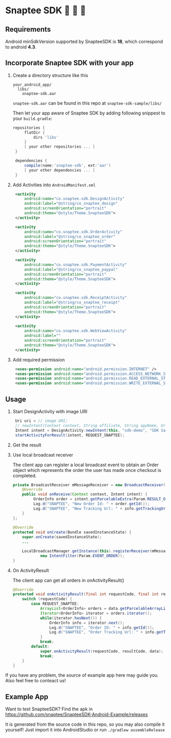 Snaptee SDK   :womans_clothes:  :necktie: :tada:
=================

## Requirements

Android minSdkVersion supported by SnapteeSDK is **18**, which correspond to android
**4.3**.

## Incorporate Snaptee SDK with your app

1. Create a directory structure like this
   ```
   your_android_app/
     libs/
       snaptee-sdk.aar
   ```
   `snaptee-sdk.aar` can be found in this repo at `snaptee-sdk-sample/libs/`

   Then let your app aware of Snaptee SDK by adding following snippest to your
   `build.gradle`:
   ``` gradle
   repositories {
        flatDir {
            dirs 'libs'
        }
        [ your other repositories ... ]
    }

    dependencies {
        compile(name:'snaptee-sdk', ext:'aar')
        [ your other dependencies ... ]
    }
    ```

2. Add Activities into `AndroidManifest.xml`
   ``` xml
    <activity 
        android:name="co.snaptee.sdk.DesignActivity"
        android:label="@string/co_snaptee_design"
        android:screenOrientation="portrait"
        android:theme="@style/Theme.SnapteeSDK">
    </activity>

    <activity 
        android:name="co.snaptee.sdk.OrderActivity"
        android:label="@string/co_snaptee_order"
        android:screenOrientation="portrait"
        android:theme="@style/Theme.SnapteeSDK">
    </activity>

    <activity
        android:name="co.snaptee.sdk.PaymentActivity"
        android:label="@string/co_snaptee_paypal"
        android:screenOrientation="portrait"
        android:theme="@style/Theme.SnapteeSDK">
    </activity>

    <activity 
        android:name="co.snaptee.sdk.ReceiptActivity"
        android:label="@string/co_snaptee_receipt"
        android:screenOrientation="portrait"
        android:theme="@style/Theme.SnapteeSDK">
    </activity>
    
    <activity
        android:name="co.snaptee.sdk.WebViewActivity"
        android:label=""
        android:screenOrientation="portrait"
        android:theme="@style/Theme.SnapteeSDK">
    </activity>
   ```

3. Add required permission

   ``` xml
    <uses-permission android:name="android.permission.INTERNET" />
    <uses-permission android:name="android.permission.ACCESS_NETWORK_STATE" />
    <uses-permission android:name="android.permission.READ_EXTERNAL_STORAGE" />
    <uses-permission android:name="android.permission.WRITE_EXTERNAL_STORAGE" />
   ```

## Usage

1. Start DesignActivity with image URI

   ``` java
    Uri uri = // image URI;
    // newIntent(Context context, String affiliate, String appName, Uri image, String caption (optional), Locale language (optional), String name (optional), String email (optional))
    Intent intent = DesignActivity.newIntent(this, "sdk-demo", "SDK Sample App", uri, "caption", Locale.TRADITIONAL_CHINESE, "name", "email@example.com");
    startActivityForResult(intent, REQUEST_SNAPTEE);
   ```

2. Get the result

  1. Use local broadcast receiver

     The client app can register a local broadcast event to obtain an Order object which represents the order the user has made once checkout is completed.

     ```java
     private BroadcastReceiver mMessageReceiver = new BroadcastReceiver() {
         @Override
         public void onReceive(Context context, Intent intent) {
              OrderInfo order = intent.getParcelableExtra(Param.RESULT_ORDER);
              Log.d("SNAPTEE", "New Order Id: " + order.getId());
              Log.d("SNAPTEE", "New Tracking Url: " + info.getTrackingUrl());
         }
     };
    
     @Override
     protected void onCreate(Bundle savedInstanceState) {
         super.onCreate(savedInstanceState);
         ...

         LocalBroadcastManager.getInstance(this).registerReceiver(mMessageReceiver,
                 new IntentFilter(Param.EVENT_ORDER));
     }
     ```

  2. On ActivityResult

     The client app can get all orders in onActivityResult() 

     ``` java
     @Override
     protected void onActivityResult(final int requestCode, final int resultCode, final Intent data) {
         switch (requestCode) {
             case REQUEST_SNAPTEE:
                 ArrayList<OrderInfo> orders = data.getParcelableArrayListExtra(Param.RESULT_ORDERS);
                 Iterator<OrderInfo> iterator = orders.iterator();
                 while(iterator.hasNext()) {
                     OrderInfo info = iterator.next();
                     Log.d("SNAPTEE", "Order ID: " + info.getId());
                     Log.d("SNAPTEE", "Order Tracking Url: " + info.getTrackingUrl());
                 }
                 break;
             default:
                 super.onActivityResult(requestCode, resultCode, data);
                 break;
         }
     }
     ```

If you have any problem, the source of example app here may guide you.  Also feel free to conteact us!

## Example App

Want to test SnapteeSDK?
Find the apk in https://github.com/snaptee/SnapteeSDK-Android-Example/releases

It is generated from the source code in this repo, so you may also compile it yourself!  Just import it into AndroidStudio or run `./gradlew assembleRelease`
